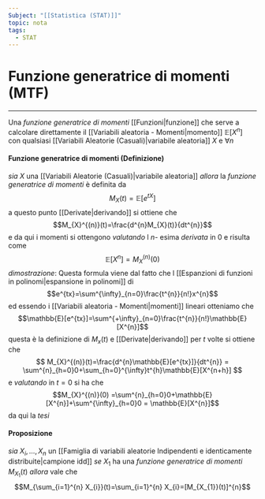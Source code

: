 ```yaml
---
Subject: "[[Statistica (STAT)]]"
topic: nota
tags:
  - STAT
---
```

# Funzione generatrice di momenti (MTF)
---
Una _funzione generatrice di momenti_ [[Funzioni|funzione]]  che serve a calcolare direttamente il [[Variabili aleatoria - Momenti|momento]] $\mathbb{E}[X^{n}]$ con qualsiasi  [[Variabili Aleatorie (Casuali)|variabile aleatoria]] $X$ e $\forall n$

#### Funzione generatrice di momenti (Definizione)
_sia_ $X$ una [[Variabili Aleatorie (Casuali)|variabile aleatoria]] 
_allora_ la _funzione generatrice di momenti_ è definita da $$M_{X}(t)=\mathbb{E}[e^{t X}]$$a questo punto [[Derivate|derivando]] si ottiene che $$M_{X}^{(n)}(t)=\frac{d^{n}M_{X}(t)}{dt^{n}}$$e da qui i momenti si ottengono _valutando_ l $n$- esima _derivata_ in 0 e risulta come 
$$\mathbb{E}[X^{n}]=M_{X}^{(n)}(0)$$
_dimostrazione_:
Questa formula viene dal fatto che l [[Espanzioni di funzioni in polinomi|espansione in polinomi]] di $$e^{tx}=\sum^{\infty}_{n=0}\frac{t^{n}}{n!}x^{n}$$ ed essendo i [[Variabili aleatoria - Momenti|momenti]] lineari otteniamo che $$\mathbb{E}[e^{tx}]=\sum^{+\infty}_{n=0}\frac{t^{n}}{n!}\mathbb{E}[X^{n}]$$questa è la definizione di $M_{x}(t)$ e [[Derivate|derivando]] per $t$ volte si ottiene che 
$$
M_{X}^{(n)}(t)=\frac{d^{n}\mathbb{E}[e^{tx}]}{dt^{n}} =   \sum^{n}_{h=0}0+\sum_{h=0}^{\infty}t^{h}\mathbb{E}[X^{n+h}]
$$
e _valutando_ in $t=0$ si ha che $$M_{X}^{(n)}(0) =\sum^{n}_{h=0}0+\mathbb{E}[X^{n}]+\sum^{\infty}_{h=0}0 = \mathbb{E}[X^{n}]$$da qui la _tesi_


#### Proposizione
_sia_ $X_{i},\dots,X_{n}$ un [[Famiglia di variabili aleatorie Indipendenti e identicamente distribuite|campione idd]] 
_se_ $X_{1}$ ha una _funzione generatrice di momenti_ $M_{X_{1}}(t)$
_allora_ vale che $$M_{\sum_{i=1}^{n} X_{i}}(t)=\sum_{i=1}^{n} X_{i}=[M_{X_{1}}(t)]^{n}$$  